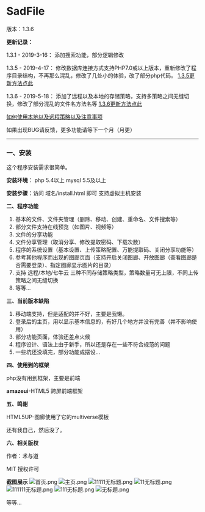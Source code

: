 # SadFile

版本：1.3.6


**更新记录：**

1.3.1 - 2019-3-16：
添加搜索功能，部分逻辑修改

1.3.5 - 2019-4-17：
修改数据库连接方式支持PHP7.0或以上版本，重新修改了程序目录结构，不再那么混乱，修改了几处小的体验，改了部分php代码。
[1.3.5更新方法点此](updateTo135.md)

1.3.6 - 2019-5-18：
添加了远程以及本地的存储策略，支持多策略之间无缝切换，修改了部分混乱的文件名方法名等
[1.3.6更新方法点此](updateTo136.md)

[如何使用本地以及远程策略以及注意事项](remote.md)


如果出现BUG请反馈，更多功能请等下一个月（月更）

------



### 一、安装

这个程序安装需求很简单。

**安装环境**： php  5.4以上  mysql 5.5及以上

**安装步骤**：访问 域名/install.html 即可 支持虚拟主机安装


**二、程序功能**

1. 基本的文件、文件夹管理（删除、移动、创建、重命名、文件搜索等）
2. 部分文件支持在线预览（如图片、视频等）
3. 文件的分享功能
4. 文件分享管理（取消分享、修改提取密码、下载次数）
5. 程序的系统设置（基本设置、上传策略配置、万能提取码、关闭分享功能等）
6. 参考其他程序而出现的图廊页面（支持开启关闭图廊、开放图廊（查看图廊是否需要登录）、指定图廊显示图片的目录）
7. 支持 远程/本地/七牛云 三种不同存储策略类型，策略数量可无上限，不同上传策略之间无缝切换
8. 等等...


**三、当前版本缺陷**

1. 移动端支持，但是适配的并不好，主要是我懒。
2. 登录后的主页，用以显示基本信息的，有好几个地方并没有完善（并不影响使用）
3. 部分功能页面，体验还差点火候
4. 程序设计、语法上由于新手，所以还是存在一些不符合规范的问题
5. 一些坑还没填完，部分功能成摆设...

**四、使用到的框架**

php没有用到框架，主要是前端

**amazeui**-HTML5 跨屏前端框架

**五、鸣谢**

HTML5UP-图廊使用了它的multiverse模板

还有我自己，然后没了。

**六、相关版权**

作者：术与道    

MIT 授权许可

**截图展示**
![首页.png](https://i.loli.net/2019/02/01/5c53eacb3c117.png)
![主页.png](https://i.loli.net/2019/05/18/5cdeee7e73d0b11205.png
)
![11111无标题.png](https://i.loli.net/2019/05/18/5cdeeed7b154e82155.png)
![11无标题.png](https://i.loli.net/2019/02/01/5c53eb3ab7897.png)
![111111无标题.png](https://i.loli.net/2019/02/01/5c53eb3ae0f53.png)
![111无标题.png](https://i.loli.net/2019/05/18/5cdeeefd68d5425688.png
)
![无标题.png](https://i.loli.net/2019/02/01/5c53ec9fda46f.png)

等等...
